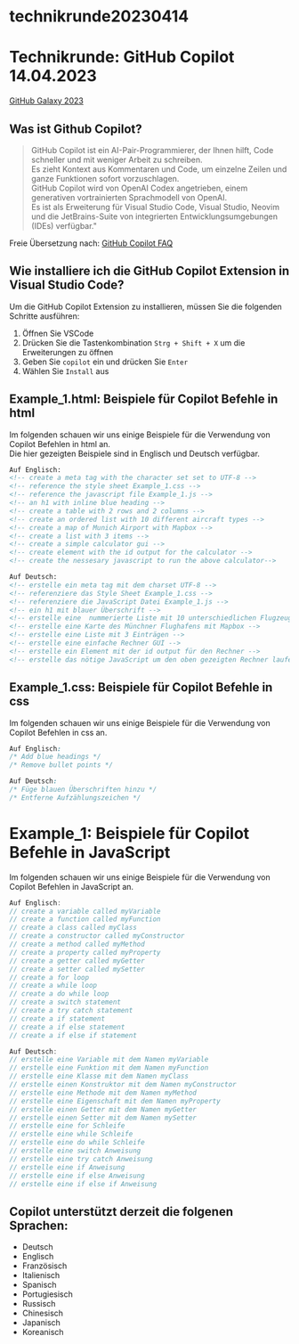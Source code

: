 # technikrunde20230414

# Technikrunde: GitHub Copilot 14.04.2023

[GitHub Galaxy 2023](https://github.blog/2023-03-28-github-galaxy-2023-empower-developer-teams-with-a-new-developer-experience/)

## Was ist Github Copilot?

> GitHub Copilot ist ein AI-Pair-Programmierer, der Ihnen hilft, Code schneller und mit weniger Arbeit zu schreiben.  
> Es zieht Kontext aus Kommentaren und Code, um einzelne Zeilen und ganze Funktionen sofort vorzuschlagen.  
> GitHub Copilot wird von OpenAI Codex angetrieben, einem generativen vortrainierten Sprachmodell von OpenAI.  
> Es ist als Erweiterung für Visual Studio Code, Visual Studio, Neovim und die JetBrains-Suite von integrierten Entwicklungsumgebungen (IDEs) verfügbar."

Freie Übersetzung nach: [GitHub Copilot FAQ](https://github.com/features/copilot/#faq)

## Wie installiere ich die GitHub Copilot Extension in Visual Studio Code?

Um die GitHub Copilot Extension zu installieren, müssen Sie die folgenden Schritte ausführen:

1. Öffnen Sie VSCode
2. Drücken Sie die Tastenkombination `Strg + Shift + X` um die Erweiterungen zu öffnen
3. Geben Sie `copilot` ein und drücken Sie `Enter`
4. Wählen Sie `Install` aus

## Example_1.html: Beispiele für Copilot Befehle in html

Im folgenden schauen wir uns einige Beispiele für die Verwendung von Copilot Befehlen in html an.  
Die hier gezeigten Beispiele sind in Englisch und Deutsch verfügbar.

```html
Auf Englisch:
<!-- create a meta tag with the character set set to UTF-8 -->
<!-- reference the style sheet Example_1.css -->
<!-- reference the javascript file Example_1.js -->
<!-- an h1 with inline blue heading -->
<!-- create a table with 2 rows and 2 columns -->
<!-- create an ordered list with 10 different aircraft types -->
<!-- create a map of Munich Airport with Mapbox -->
<!-- create a list with 3 items -->
<!-- create a simple calculator gui -->
<!-- create element with the id output for the calculator -->
<!-- create the nessesary javascript to run the above calculator-->
```

```html
Auf Deutsch:
<!-- erstelle ein meta tag mit dem charset UTF-8 -->
<!-- referenziere das Style Sheet Example_1.css -->
<!-- referenziere die JavaScript Datei Example_1.js -->
<!-- ein h1 mit blauer Überschrift -->
<!-- erstelle eine  nummerierte Liste mit 10 unterschiedlichen Flugzeugtypen -->
<!-- erstelle eine Karte des Münchner Flughafens mit Mapbox -->
<!-- erstelle eine Liste mit 3 Einträgen -->
<!-- erstelle eine einfache Rechner GUI -->
<!-- erstelle ein Element mit der id output für den Rechner -->
<!-- erstelle das nötige JavaScript um den oben gezeigten Rechner laufen zu lassen -->
```

## Example_1.css: Beispiele für Copilot Befehle in css

Im folgenden schauen wir uns einige Beispiele für die Verwendung von Copilot Befehlen in css an.

```css
Auf Englisch:
/* Add blue headings */
/* Remove bullet points */
```

```css
Auf Deutsch:
/* Füge blauen Überschriften hinzu */
/* Entferne Aufzählungszeichen */
```

# Example_1: Beispiele für Copilot Befehle in JavaScript

Im folgenden schauen wir uns einige Beispiele für die Verwendung von Copilot Befehlen in JavaScript an.

```javascript
Auf Englisch:
// create a variable called myVariable
// create a function called myFunction
// create a class called myClass
// create a constructor called myConstructor
// create a method called myMethod
// create a property called myProperty
// create a getter called myGetter
// create a setter called mySetter
// create a for loop
// create a while loop
// create a do while loop
// create a switch statement
// create a try catch statement
// create a if statement
// create a if else statement
// create a if else if statement

Auf Deutsch:
// erstelle eine Variable mit dem Namen myVariable
// erstelle eine Funktion mit dem Namen myFunction
// erstelle eine Klasse mit dem Namen myClass
// erstelle einen Konstruktor mit dem Namen myConstructor
// erstelle eine Methode mit dem Namen myMethod
// erstelle eine Eigenschaft mit dem Namen myProperty
// erstelle einen Getter mit dem Namen myGetter
// erstelle einen Setter mit dem Namen mySetter
// erstelle eine for Schleife
// erstelle eine while Schleife
// erstelle eine do while Schleife
// erstelle eine switch Anweisung
// erstelle eine try catch Anweisung
// erstelle eine if Anweisung
// erstelle eine if else Anweisung
// erstelle eine if else if Anweisung
```

## Copilot unterstützt derzeit die folgenen Sprachen:

- Deutsch
- Englisch
- Französisch
- Italienisch
- Spanisch
- Portugiesisch
- Russisch
- Chinesisch
- Japanisch
- Koreanisch
